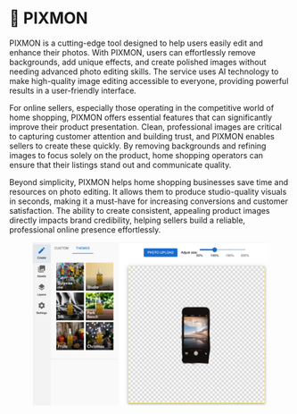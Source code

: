 # 👻 PIXMON

PIXMON is a cutting-edge tool designed to help users easily edit and enhance their photos. With PIXMON, users can effortlessly remove backgrounds, add unique effects, and create polished images without needing advanced photo editing skills. The service uses AI technology to make high-quality image editing accessible to everyone, providing powerful results in a user-friendly interface.

For online sellers, especially those operating in the competitive world of home shopping, PIXMON offers essential features that can significantly improve their product presentation. Clean, professional images are critical to capturing customer attention and building trust, and PIXMON enables sellers to create these quickly. By removing backgrounds and refining images to focus solely on the product, home shopping operators can ensure that their listings stand out and communicate quality.

Beyond simplicity, PIXMON helps home shopping businesses save time and resources on photo editing. It allows them to produce studio-quality visuals in seconds, making it a must-have for increasing conversions and customer satisfaction. The ability to create consistent, appealing product images directly impacts brand credibility, helping sellers build a reliable, professional online presence effortlessly.

<figure><img src="../.gitbook/assets/image.png" alt=""><figcaption></figcaption></figure>
